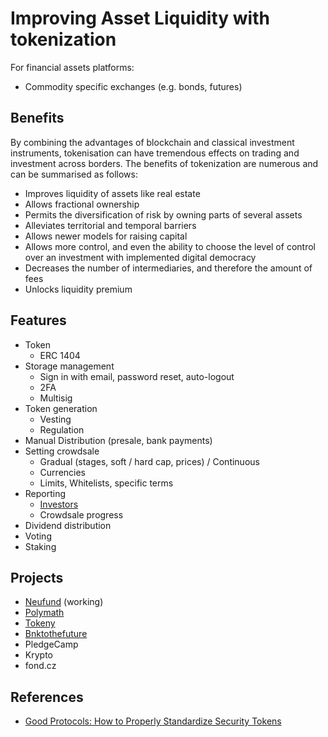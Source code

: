 # Improving Asset Liquidity with tokenization

For financial assets platforms:

* Commodity specific exchanges \(e.g. bonds, futures\)

## Benefits

By combining the advantages of blockchain and classical investment instruments, tokenisation can have tremendous effects on trading and investment across borders. The benefits of tokenization are numerous and can be summarised as follows:

* Improves liquidity of assets like real estate
* Allows fractional ownership
* Permits the diversification of risk by owning parts of several assets
* Alleviates territorial and temporal barriers
* Allows newer models for raising capital
* Allows more control, and even the ability to choose the level of control over an investment with implemented digital democracy
* Decreases the number of intermediaries, and therefore the amount of fees
* Unlocks liquidity premium

## Features

* Token
  * ERC 1404
* Storage management
  * Sign in with email, password reset, auto-logout
  * 2FA
  * Multisig
* Token generation
  * Vesting
  * Regulation
* Manual Distribution \(presale, bank payments\)
* Setting crowdsale
  * Gradual \(stages, soft / hard cap, prices\) / Continuous
  * Currencies
  * Limits, Whitelists, specific terms
* Reporting
  * [Investors](https://wiki.crowdfunding3.com/docs/~/edit/drafts/-LRSJeVLZO2J0m9vVJ9J/fund-management-app-wip/admin-panel)
  * Crowdsale progress
* Dividend distribution
* Voting
* Staking

## Projects

* [Neufund](https://neufund.org/) \(working\)
* [Polymath](https://polymath.network/)
* [Tokeny](https://tokeny.com/)
* [Bnktothefuture](https://bnktothefuture.com/)
* PledgeCamp
* Krypto
* fond.cz

## References

* [Good Protocols: How to Properly Standardize Security Tokens](https://blog.neufund.org/good-protocols-how-to-properly-standardize-security-tokens-95ff83c81c4a)

